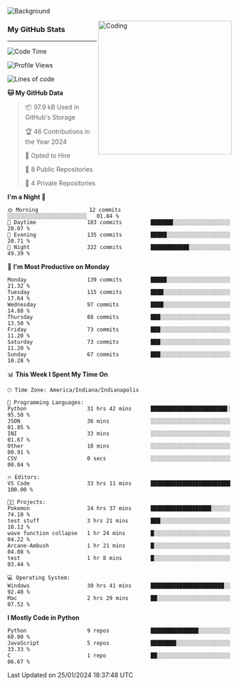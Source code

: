 ![Background](https://github.com/Nguyen-Noah/Nguyen-Noah/assets/112649680/f5d2296f-0508-400c-abcf-47c085708a2a)

<img align="right" alt="Coding" width="300" src="https://cdn.dribbble.com/users/1277312/screenshots/14733298/media/39b1045e593737587dd60e42c8422d1f.gif" >

### My GitHub Stats
---
<!--START_SECTION:waka-->
![Code Time](http://img.shields.io/badge/Code%20Time-89%20hrs%201%20min-blue)

![Profile Views](http://img.shields.io/badge/Profile%20Views-0-blue)

![Lines of code](https://img.shields.io/badge/From%20Hello%20World%20I%27ve%20Written-120.4%20thousand%20lines%20of%20code-blue)

**🐱 My GitHub Data** 

> 📦 97.9 kB Used in GitHub's Storage 
 > 
> 🏆 46 Contributions in the Year 2024
 > 
> 💼 Opted to Hire
 > 
> 📜 8 Public Repositories 
 > 
> 🔑 4 Private Repositories 
 > 
**I'm a Night 🦉** 

```text
🌞 Morning                12 commits          ░░░░░░░░░░░░░░░░░░░░░░░░░   01.84 % 
🌆 Daytime                183 commits         ███████░░░░░░░░░░░░░░░░░░   28.07 % 
🌃 Evening                135 commits         █████░░░░░░░░░░░░░░░░░░░░   20.71 % 
🌙 Night                  322 commits         ████████████░░░░░░░░░░░░░   49.39 % 
```
📅 **I'm Most Productive on Monday** 

```text
Monday                   139 commits         █████░░░░░░░░░░░░░░░░░░░░   21.32 % 
Tuesday                  115 commits         ████░░░░░░░░░░░░░░░░░░░░░   17.64 % 
Wednesday                97 commits          ████░░░░░░░░░░░░░░░░░░░░░   14.88 % 
Thursday                 88 commits          ███░░░░░░░░░░░░░░░░░░░░░░   13.50 % 
Friday                   73 commits          ███░░░░░░░░░░░░░░░░░░░░░░   11.20 % 
Saturday                 73 commits          ███░░░░░░░░░░░░░░░░░░░░░░   11.20 % 
Sunday                   67 commits          ███░░░░░░░░░░░░░░░░░░░░░░   10.28 % 
```


📊 **This Week I Spent My Time On** 

```text
🕑︎ Time Zone: America/Indiana/Indianapolis

💬 Programming Languages: 
Python                   31 hrs 42 mins      ████████████████████████░   95.50 % 
JSON                     36 mins             ░░░░░░░░░░░░░░░░░░░░░░░░░   01.85 % 
INI                      33 mins             ░░░░░░░░░░░░░░░░░░░░░░░░░   01.67 % 
Other                    18 mins             ░░░░░░░░░░░░░░░░░░░░░░░░░   00.91 % 
CSV                      0 secs              ░░░░░░░░░░░░░░░░░░░░░░░░░   00.04 % 

🔥 Editors: 
VS Code                  33 hrs 11 mins      █████████████████████████   100.00 % 

🐱‍💻 Projects: 
Pokemon                  24 hrs 37 mins      ███████████████████░░░░░░   74.18 % 
test stuff               3 hrs 21 mins       ███░░░░░░░░░░░░░░░░░░░░░░   10.12 % 
wave function collapse   1 hr 24 mins        █░░░░░░░░░░░░░░░░░░░░░░░░   04.22 % 
Arcane-Ambush            1 hr 21 mins        █░░░░░░░░░░░░░░░░░░░░░░░░   04.08 % 
test                     1 hr 8 mins         █░░░░░░░░░░░░░░░░░░░░░░░░   03.44 % 

💻 Operating System: 
Windows                  30 hrs 41 mins      ███████████████████████░░   92.48 % 
Mac                      2 hrs 29 mins       ██░░░░░░░░░░░░░░░░░░░░░░░   07.52 % 
```

**I Mostly Code in Python** 

```text
Python                   9 repos             ███████████████░░░░░░░░░░   60.00 % 
JavaScript               5 repos             ████████░░░░░░░░░░░░░░░░░   33.33 % 
C                        1 repo              ██░░░░░░░░░░░░░░░░░░░░░░░   06.67 % 
```




 Last Updated on 25/01/2024 18:37:48 UTC
<!--END_SECTION:waka-->

<!--
**Nguyen-Noah/Nguyen-Noah** is a ✨ _special_ ✨ repository because its `README.md` (this file) appears on your GitHub profile.

Here are some ideas to get you started:

- 🔭 I’m currently working on ...
- 🌱 I’m currently learning ...
- 👯 I’m looking to collaborate on ...
- 🤔 I’m looking for help with ...
- 💬 Ask me about ...
- 📫 How to reach me: ...
- 😄 Pronouns: ...
- ⚡ Fun fact: ...
-->
